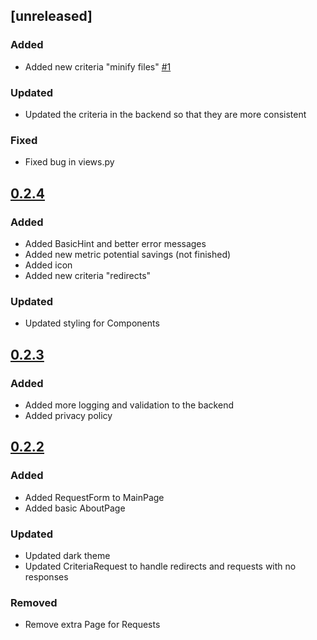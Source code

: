## [unreleased]

### Added

-   Added new criteria "minify files" [#1](https://github.com/Patr1ick/green-web-analyzer/issues/1)

### Updated

-   Updated the criteria in the backend so that they are more consistent

### Fixed

-   Fixed bug in views.py

## [0.2.4](https://github.com/Patr1ick/green-web-analyzer/releases/tag/0.2.4-fix)

### Added

-   Added BasicHint and better error messages
-   Added new metric potential savings (not finished)
-   Added icon
-   Added new criteria "redirects"

### Updated

-   Updated styling for Components

## [0.2.3](https://github.com/Patr1ick/green-web-analyzer/releases/tag/0.2.3-fix)

### Added

-   Added more logging and validation to the backend
-   Added privacy policy

## [0.2.2](https://github.com/Patr1ick/green-web-analyzer/releases/tag/0.2.2)

### Added

-   Added RequestForm to MainPage
-   Added basic AboutPage

### Updated

-   Updated dark theme
-   Updated CriteriaRequest to handle redirects and requests with no responses

### Removed

-   Remove extra Page for Requests
